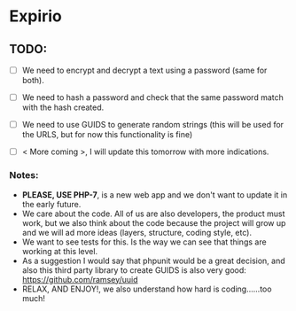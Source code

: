 # Expirio


## TODO:

- [ ] We need to encrypt and decrypt a text using a password (same for both). 
- [ ] We need to hash a password and check that the same password match with the hash created. 
- [ ] We need to use GUIDS to generate random strings (this will be used for the URLS, but for now this functionality is fine)
- [ ] < More coming >, I will update this tomorrow with more indications. 


### Notes:
- **PLEASE, USE PHP-7**, is a new web app and we don't want to update it in the early future.
- We care about the code. All of us are also developers, the product must work, but we also think about the code because the project will grow up and we will ad more ideas (layers, structure, coding style, etc).
- We want to see tests for this. Is the way we can see that things are working at this level.
- As a suggestion I would say that phpunit would be a great decision, and also this third party library to create GUIDS is also 
very good: https://github.com/ramsey/uuid
- RELAX, AND ENJOY!, we also understand how hard is coding......too much!



